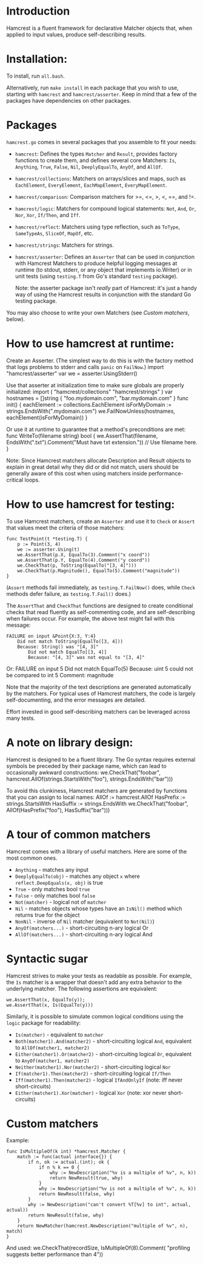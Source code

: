 Introduction
============

Hamcrest is a fluent framework for declarative Matcher objects
that, when applied to input values, produce self-describing
results.

Installation:
========

To install, run `all.bash`.

Alternatively, run `make install` in each package that you wish to use,
starting with `hamcrest` and `hamcrest/asserter`.  Keep in mind that a
few of the packages have dependencies on other packages.

Packages
========

`hamcrest.go` comes in several packages that you assemble to fit your needs:

*   `hamcrest`:  Defines the types `Matcher` and `Result`, provides factory
    functions to create them, and defines several core Matchers:
    `Is`, `Anything`, `True`, `False`, `Nil`, `DeeplyEqualTo`, `AnyOf`, and
    `AllOf`.

*   `hamcrest/collections`:  Matchers on arrays/slices and maps, such as
    `EachElement`, `EveryElement`, `EachMapElement`, `EveryMapElement`.

*   `hamcrest/comparison`:  Comparison matchers for >=, <=, >, <, ==, and !=.

*   `hamcrest/logic`:   Matchers for compound logical statements:
    `Not`, `And`, `Or`, `Nor`, `Xor`, `If/Then`, and `Iff`.

*   `hamcrest/reflect`:  Matchers using type reflection, such as `ToType`,
    `SameTypeAs`, `SliceOf`, `MapOf`, etc.

*   `hamcrest/strings`:  Matchers for strings.

*   `hamcrest/asserter`:  Defines an `Asserter` that can be used in conjunction 
    with Hamcrest Matchers to produce helpful logging messages at runtime
    (to stdout, stderr, or any object that implements io.Writer) or in
    unit tests (using `testing.T` from Go's standard `testing` package).

    Note: the asserter package isn't *really* part of Hamcrest:  it's just
    a handy way of using the Hamcrest results in conjunction with the
    standard Go testing package.

You may also choose to write your own Matchers (see *Custom matchers*, below).


How to use hamcrest at runtime:
===============================

Create an Asserter.  (The simplest way to do this is with the factory
method that logs problems to stderr and calls `panic` on `FailNow`.)
	import "hamcrest/asserter"
	var we = asserter.UsingStderr()

Use that asserter at initialization time to make sure globals are
properly initialized:
	import (
		"hamcrest/collections"
		"hamcrest/strings"
	)
	var hostnames = []string { "foo.mydomain.com", "bar.mydomain.com" }
	func init() {
		eachElement := collections.EachElement
		isForMyDomain := strings.EndsWith(".mydomain.com")
		we.FailNowUnless(hostnames, eachElement(isForMyDomain))
	}

Or use it at runtime to guarantee that a method's preconditions are met:
	func WriteTo(filename string) bool {
		we.AssertThat(filename, EndsWith(".txt").Comment("Must have txt extension."))
		// Use filename here.
	}

Note:  Since Hamcrest matchers allocate Description and Result objects
to explain in great detail why they did or did not match, users should
be generally aware of this cost when using matchers inside performance-
critical loops.

How to use hamcrest for testing:
================================

To use Hamcrest matchers, create an `Asserter` and use it to
`Check` or `Assert` that values meet the criteria of those
matchers:

	func TestPoint(t *testing.T) {
		p := Point(3, 4)
		we := asserter.Using(t)
		we.AssertThat(p.X, EqualTo(3).Comment("x coord"))
		we.AssertThat(p.Y, EqualTo(4).Comment("y coord"))
		we.CheckThat(p, ToString(EqualTo("[3, 4]")))
		we.CheckThat(p.Magnitude(), EqualTo(5).Comment("magnitude"))
	}

(`Assert` methods fail immediately, as `testing.T.FailNow()` does,
while `Check` methods defer failure, as `testing.T.Fail()` does.)

The `AssertThat` and `CheckThat` functions are designed to create
conditional checks that read fluently as self-commenting code, and
are self-describing when failures occur.  For example, the above
test might fail with this message:
	
	FAILURE on input &Point{X:3, Y:4}
		Did not match ToString(EqualTo([3, 4]))
		Because: String() was "[4, 3]"
			Did not match EqualTo[[3, 4]]
			Because: "[4, 3]" was not equal to "[3, 4]"

Or:
	FAILURE on input 5
		Did not match EqualTo(5)
		Because: uint 5 could not be compared to int 5
		Comment: magnitude

Note that the majority of the text descriptions are generated
automatically by the matchers.  For typical uses of Hamcrest
matchers, the code is largely self-documenting, and the error
messages are detailed.

Effort invested in good self-describing matchers can be leveraged
across many tests.


A note on library design:
=========================

Hamcrest is designed to be a fluent library.  The Go syntax requires external
symbols be preceded by their package name, which can lead to occasionally
awkward constructions:
	we.CheckThat("foobar", hamcrest.AllOf(strings.StartsWith("foo"), strings.EndsWith("bar")))

To avoid this clunkiness, Hamcrest matchers are generated by functions that
you can assign to local names:
	AllOf := hamcrest.AllOf
	HasPrefix := strings.StartsWith
	HasSuffix := strings.EndsWith
	we.CheckThat("foobar", AllOf(HasPrefix("foo"), HasSuffix("bar")))


A tour of common matchers
=========================

Hamcrest comes with a library of useful matchers. Here are some of the most
common ones.

  * `Anything` - matches any input
  * `DeeplyEqualTo(obj)` - matches any object `x` where `reflect.DeepEquals(x, obj)` is true
  * `True` - only matches bool `true`
  * `False` - only matches bool `false`
  * `Not(matcher)` - logical not of `matcher`
  * `Nil` - matches objects whose types have an `IsNil()` method  which returns true for the object
  * `NonNil` - inverse of `Nil` matcher (equivalent to `Not(Nil)`)
  * `AnyOf(matchers...)` - short-circuiting n-ary logical Or
  * `AllOf(matchers...)` - short-circuiting n-ary logical And

Syntactic sugar
===============

Hamcrest strives to make your tests as readable as possible. For example,
the `Is` matcher is a wrapper that doesn't add any extra behavior to the
underlying matcher. The following assertions are equivalent:

    we.AssertThat(x, EqualTo(y));
    we.AssertThat(x, Is(EqualTo(y)))
    
Similarly, it is possible to simulate common logical conditions using the `logic`
package for readability:

  * `Is(matcher)` - equivalent to `matcher`
  * `Both(matcher1).And(matcher2)` - short-circuiting logical `And`, equivalent to `AllOf(matcher1, matcher2)`
  * `Either(matcher1).Or(matcher2)` - short-circuiting logical `Or`, equivalent to `AnyOf(matcher1, matcher2)`
  * `Neither(matcher1).Nor(matcher2)` - short-circuiting logical `Nor`
  * `If(matcher1).Then(matcher2)` - short-circuiting logical `If/Then`
  * `Iff(matcher1).Then(matcher2)` - logical `IfAndOnlyIf` (note: iff never short-circuits)
  * `Either(matcher1).Xor(matcher)` - logical `Xor` (note: xor never short-circuits)

    
Custom matchers
===============

Example:

    func IsMultipleOf(k int) *hamcrest.Matcher {
        match := func(actual interface{}) {
            if n, ok := actual.(int); ok {
                if n % k == 0 {
                    why := NewDescription("%v is a multiple of %v", n, k))
                    return NewResult(true, why)
                }
                why := NewDescription("%v is not a multiple of %v", n, k))
                return NewResult(false, why)
            }
            why := NewDescription("can't convert %T[%v] to int", actual, actual))
            return NewResult(false, why)
        }
        return NewMatcher(hamcrest.NewDescription("multiple of %v", n), match)
    }

And used:
    we.CheckThat(recordSize, IsMultipleOf(8).Comment(
        "profiling suggests better performance than 4"))

